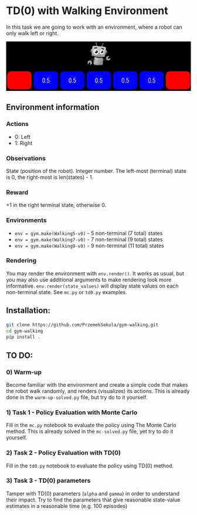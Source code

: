 # TD(0) with Walking Environment

In this task we are going to work with an environment, where a robot can only walk left or right. 

![Alt text](https://github.com/PrzemekSekula/gym-walking/blob/main/img/gym-walking.jpg?raw=true "Gym Walking")


## Environment information
### Actions
- 0: Left
- 1: Right
### Observations
State (position of the robot). Integer number. The left-most (terminal) state is 0, the right-most is len(states) - 1.
### Reward
+1 in the right terminal state, otherwise 0.
### Environments
- `env = gym.make(Walking5-v0)` - 5 non-terminal (7 total) states
- `env = gym.make(Walking7-v0)` - 7 non-terminal (9 total) states
- `env = gym.make(Walking9-v0)` - 9 non-terminal (11 total) states
### Rendering
You may render the environment with `env.render()`. It works as usual, but you may also use additional arguments to make rendering look more informative. `env.render(state_values)` will display state values on each non-terminal state. See `mc.py` or `td0.py` examples.

## Installation:


```bash
git clone https://github.com/PrzemekSekula/gym-walking.git
cd gym-walking
pip install .
```

## TO DO:

### 0) Warm-up
Become familiar with the environment and create a simple code that makes the robot walk randomly, and renders (visualizes) its actions. This is already done in the `warm-up-solved.py` file, but try do to it yourself.

### 1) Task 1 - Policy Evaluation with Monte Carlo
Fill in the `mc.py` notebook to evaluate the policy using The Monte Carlo method. This is
already solved in the `mc-solved.py` file, yet try to do it yourself.

### 2) Task 2 - Policy Evaluation with TD(0)
Fill in the `td0.py` notebook to evaluate the policy using TD(0) method.

### 3) Task 3 - TD(0) parameters
Tamper with TD(0) parameters (`alpha` and `gamma`) in order to understand their impact. Try to find the parameters that give reasonable state-value estimates in a reasonable time (e.g. 100 episodes)



